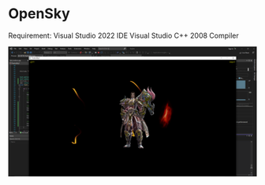 # OpenSky
 
Requirement:
Visual Studio 2022 IDE
Visual Studio C++ 2008 Compiler


 
![alt text](https://raw.githubusercontent.com/DOSexample/OpenSky/main/Screenshot/1.png)